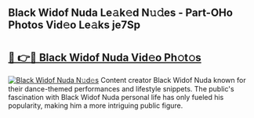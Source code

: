 ## Black Widof Nuda Le𝚊k𝚎d N𝚞𝚍es - Part-OHo Photos Vid𝚎o Le𝚊ks je7Sp

# <h2><a href="http://fbe0y4.evod.top/?m=Black+Widof+Nuda">🔗 👉🔴 Black Widof Nuda Vid𝚎o Ph𝚘t𝚘s</a></h2>

[![Black Widof Nuda N𝚞d𝚎s](https://i.imgur.com/8V9OHl7.gif)](http://fbe0y4.evod.top/?m=Black+Widof+Nuda)
Content creator Black Widof Nuda known for their dance-themed performances and lifestyle snippets. The public's fascination with Black Widof Nuda personal life has only fueled his popularity, making him a more intriguing public figure. 

